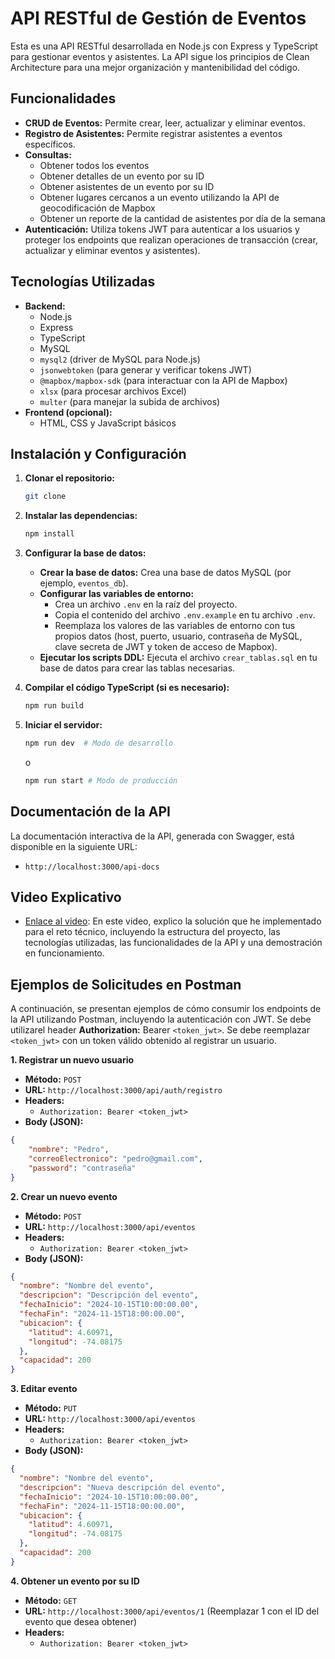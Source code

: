 # API RESTful de Gestión de Eventos

Esta es una API RESTful desarrollada en Node.js con Express y TypeScript para gestionar eventos y asistentes. La API sigue los principios de Clean Architecture para una mejor organización y mantenibilidad del código.

## Funcionalidades

*   **CRUD de Eventos:** Permite crear, leer, actualizar y eliminar eventos.
*   **Registro de Asistentes:** Permite registrar asistentes a eventos específicos.
*   **Consultas:** 
    *   Obtener todos los eventos
    *   Obtener detalles de un evento por su ID
    *   Obtener asistentes de un evento por su ID
    *   Obtener lugares cercanos a un evento utilizando la API de geocodificación de Mapbox
    *   Obtener un reporte de la cantidad de asistentes por día de la semana
*   **Autenticación:** Utiliza tokens JWT para autenticar a los usuarios y proteger los endpoints que realizan operaciones de transacción (crear, actualizar y eliminar eventos y asistentes).

## Tecnologías Utilizadas

*   **Backend:**
    *   Node.js
    *   Express
    *   TypeScript
    *   MySQL
    *   `mysql2` (driver de MySQL para Node.js)
    *   `jsonwebtoken` (para generar y verificar tokens JWT)
    *   `@mapbox/mapbox-sdk` (para interactuar con la API de Mapbox)
    *   `xlsx` (para procesar archivos Excel)
    *   `multer` (para manejar la subida de archivos)
*   **Frontend (opcional):**
    *   HTML, CSS y JavaScript básicos

## Instalación y Configuración

1.  **Clonar el repositorio:**

    ```bash
    git clone
    ```

2.  **Instalar las dependencias:**

    ```bash
    npm install
    ```

3.  **Configurar la base de datos:**

    *   **Crear la base de datos:** Crea una base de datos MySQL (por ejemplo, `eventos_db`).
    *   **Configurar las variables de entorno:** 
        *   Crea un archivo `.env` en la raíz del proyecto.
        *   Copia el contenido del archivo `.env.example` en tu archivo `.env`.
        *   Reemplaza los valores de las variables de entorno con tus propios datos (host, puerto, usuario, contraseña de MySQL, clave secreta de JWT y token de acceso de Mapbox).
    *   **Ejecutar los scripts DDL:** Ejecuta el archivo `crear_tablas.sql` en tu base de datos para crear las tablas necesarias.

4.  **Compilar el código TypeScript (si es necesario):**

    ```bash
    npm run build
    ```

5.  **Iniciar el servidor:**

    ```bash
    npm run dev  # Modo de desarrollo
    ```

    o

    ```bash
    npm run start # Modo de producción
    ```

## Documentación de la API

La documentación interactiva de la API, generada con Swagger, está disponible en la siguiente URL:

*   `http://localhost:3000/api-docs`

## Video Explicativo

*   [Enlace al video](https://www.youtube.com/watch?v=xh_VMUVXiAk): En este video, explico la solución que he implementado para el reto técnico, incluyendo la estructura del proyecto, las tecnologías utilizadas, las funcionalidades de la API y una demostración en funcionamiento.


## Ejemplos de Solicitudes en Postman

A continuación, se presentan ejemplos de cómo consumir los endpoints de la API utilizando Postman, incluyendo la autenticación con JWT. Se debe utilizarel header **Authorization:** Bearer `<token_jwt>`.  Se debe reemplazar `<token_jwt>` con un token válido obtenido al registrar un usuario.

**1. Registrar un nuevo usuario**

*   **Método:** `POST`
*   **URL:** `http://localhost:3000/api/auth/registro`
*   **Headers:** 
    *   `Authorization: Bearer <token_jwt>`
*   **Body (JSON):**

```json
{
    "nombre": "Pedro",
    "correoElectronico": "pedro@gmail.com",
    "password": "contraseña"
}
```

**2. Crear un nuevo evento**

*   **Método:** `POST`
*   **URL:** `http://localhost:3000/api/eventos`
*   **Headers:** 
    *   `Authorization: Bearer <token_jwt>`
*   **Body (JSON):**

```json
{
  "nombre": "Nombre del evento",
  "descripcion": "Descripción del evento",
  "fechaInicio": "2024-10-15T10:00:00.00",
  "fechaFin": "2024-11-15T18:00:00.00",
  "ubicacion": {
    "latitud": 4.60971,
    "longitud": -74.08175
  },
  "capacidad": 200
}
```

**3. Editar evento**

*   **Método:** `PUT`
*   **URL:** `http://localhost:3000/api/eventos`
*   **Headers:** 
    *   `Authorization: Bearer <token_jwt>`
*   **Body (JSON):**

```json
{
  "nombre": "Nombre del evento",
  "descripcion": "Nueva descripción del evento",
  "fechaInicio": "2024-10-15T10:00:00.00",
  "fechaFin": "2024-11-15T18:00:00.00",
  "ubicacion": {
    "latitud": 4.60971,
    "longitud": -74.08175
  },
  "capacidad": 200
}
```

**4. Obtener un evento por su ID**

*   **Método:** `GET`
*   **URL:** `http://localhost:3000/api/eventos/1` (Reemplazar 1 con el ID del evento que desea obtener)
*   **Headers:** 
    *   `Authorization: Bearer <token_jwt>`

